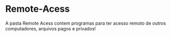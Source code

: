 # Remote-Acess
A pasta Remote Acess contem programas para ter acesso remoto de outros computadores, arquivos pagos e privados!
